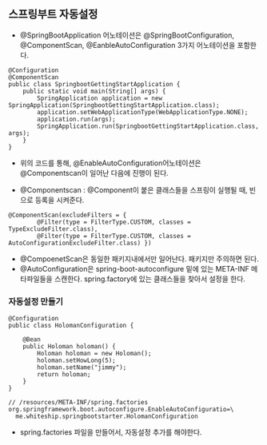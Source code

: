 스프링부트 자동설정
-

- @SpringBootApplication 어노테이션은 @SpringBootConfiguration, @ComponentScan, @EanbleAutoConfiguration 3가지 어노테이션을 포함한다.

```
@Configuration
@ComponentScan
public class SpringbootGettingStartApplication {
    public static void main(String[] args) {
        SpringApplication application = new SpringApplication(SpringbootGettingStartApplication.class);
        application.setWebApplicationType(WebApplicationType.NONE);
        application.run(args);
        SpringApplication.run(SpringbootGettingStartApplication.class, args);
    }
}
```
- 위의 코드를 통해, @EnableAutoConfiguration어노테이션은 @Componentscan이 일어난 다음에 진행이 된다.

- @Componentscan : @Component이 붙은 클래스들을 스프링이 실행될 때, 빈으로 등록을 시켜준다.

```
@ComponentScan(excludeFilters = {
		@Filter(type = FilterType.CUSTOM, classes = TypeExcludeFilter.class),
		@Filter(type = FilterType.CUSTOM, classes = AutoConfigurationExcludeFilter.class) })
```

- @CompoenetScan은 동일한 패키지내에서만 일어난다. 패키지만 주의하면 된다.
- @AutoConfiguration은 spring-boot-autoconfigure 밑에 있는 META-INF 메타파일들을 스캔한다.  spring.factory에 있는 클래스들을 찾아서 설정을 한다.


### 자동설정 만들기

```
@Configuration
public class HolomanConfiguration {

    @Bean
    public Holoman holoman() {
        Holoman holoman = new Holoman();
        holoman.setHowLong(5);
        holoman.setName("jimmy");
        return holoman;
    }
}

// /resources/META-INF/spring.factories
org.springframework.boot.autoconfigure.EnableAutoConfiguratio=\
  me.whiteship.springbootstarter.HolomanConfiguration
```
- spring.factories 파일을 만들어서, 자동설정 추가를 해야한다.

